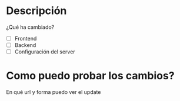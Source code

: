 # Descripción 
¿Qué ha cambiado?

- [ ] Frontend
- [ ] Backend
- [ ] Configuración del server

# Como puedo probar los cambios?

En qué url y forma puedo ver el update
